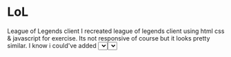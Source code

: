 # LoL
League of Legends client
I recreated league of legends client using html css & javascript for exercise. Its not responsive of course but it looks pretty similar.
I know i could've added <select> instead of <button> for choosing regions but i totally forgot about <select> tag xD.
